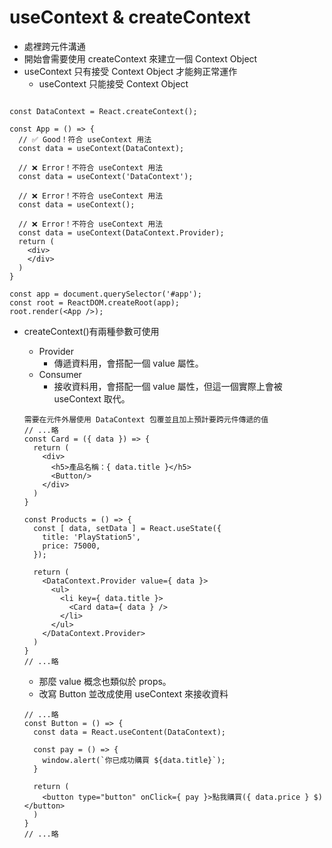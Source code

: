 # useContext & createContext
- 處裡跨元件溝通
- 開始會需要使用 createContext 來建立一個 Context Object
- useContext 只有接受 Context Object 才能夠正常運作
    - useContext 只能接受 Context Object 
```

const DataContext = React.createContext();

const App = () => {
  // ✅ Good！符合 useContext 用法
  const data = useContext(DataContext);

  // ❌ Error！不符合 useContext 用法
  const data = useContext('DataContext');

  // ❌ Error！不符合 useContext 用法
  const data = useContext();

  // ❌ Error！不符合 useContext 用法
  const data = useContext(DataContext.Provider);
  return (
    <div>
    </div>
  )
}

const app = document.querySelector('#app');
const root = ReactDOM.createRoot(app);
root.render(<App />);
```
- createContext()有兩種參數可使用
    - Provider
    	- 傳遞資料用，會搭配一個 value 屬性。
    - Consumer
    	- 接收資料用，會搭配一個 value 屬性，但這一個實際上會被 useContext 取代。
    ```
    需要在元件外層使用 DataContext 包覆並且加上預計要跨元件傳遞的值
    // ...略
    const Card = ({ data }) => {
      return (
        <div>
          <h5>產品名稱：{ data.title }</h5>
          <Button/>
        </div>
      )
    }

    const Products = () => {
      const [ data, setData ] = React.useState({
        title: 'PlayStation5',
        price: 75000,
      });

      return (
        <DataContext.Provider value={ data }>
          <ul>
            <li key={ data.title }>
              <Card data={ data } />
            </li>
          </ul>
        </DataContext.Provider>
      )
    }
    // ...略
    ```

    - 那麼 value 概念也類似於 props。
    - 改寫 Button 並改成使用 useContext 來接收資料
    ```
    // ...略
    const Button = () => {
      const data = React.useContent(DataContext);

      const pay = () => {
        window.alert(`你已成功購買 ${data.title}`);
      }

      return (
        <button type="button" onClick={ pay }>點我購買({ data.price } $)</button>
      )
    }
    // ...略
    ```